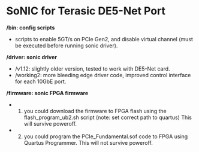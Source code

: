 SoNIC for Terasic DE5-Net Port
=====
**/bin: config scripts**
- scripts to enable 5GT/s on PCIe Gen2, and disable virtual channel (must be executed before running sonic driver).

**/driver: sonic driver**
- /v1.12: slightly older version, tested to work with DE5-Net card.
- /working2: more bleeding edge driver code, improved control interface for each 10GbE port.

**/firmware: sonic FPGA firmware**
- 1. you could download the firmware to FPGA flash using the flash_program_ub2.sh script (note: set correct path to quartus) This will survive poweroff.
- 2. you could program the PCIe_Fundamental.sof code to FPGA using Quartus Programmer. This will not survive poweroff.

